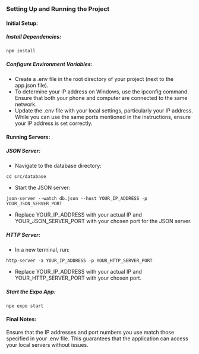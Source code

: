 ### Setting Up and Running the Project

#### Initial Setup:

##### Install Dependencies: 

```
npm install
```

##### Configure Environment Variables:
- Create a .env file in the root directory of your project (next to the app.json file).
- To determine your IP address on Windows, use the ipconfig command. Ensure that both your phone and computer are connected to the same network.
- Update the .env file with your local settings, particularly your IP address. While you can use the same ports mentioned in the instructions, ensure your IP address is set correctly.

#### Running Servers:

##### JSON Server:
- Navigate to the database directory:
```
cd src/database
```
- Start the JSON server:
```
json-server --watch db.json --host YOUR_IP_ADDRESS -p YOUR_JSON_SERVER_PORT
```
- Replace YOUR_IP_ADDRESS with your actual IP and YOUR_JSON_SERVER_PORT with your chosen port for the JSON server.
##### HTTP Server: 
- In a new terminal, run:
```
http-server -a YOUR_IP_ADDRESS -p YOUR_HTTP_SERVER_PORT
```
- Replace YOUR_IP_ADDRESS with your actual IP and YOUR_HTTP_SERVER_PORT with your chosen port.
##### Start the Expo App:
```
npx expo start
```
#### Final Notes:
Ensure that the IP addresses and port numbers you use match those specified in your .env file. This guarantees that the application can access your local servers without issues.

